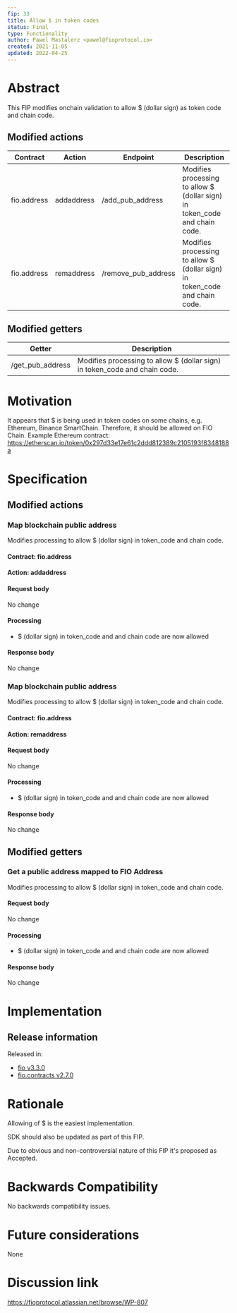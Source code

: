 ```yaml
---
fip: 33
title: Allow $ in token codes
status: Final
type: Functionality
author: Pawel Mastalerz <pawel@fioprotocol.io>
created: 2021-11-05
updated: 2022-04-25
---
```


# Abstract
This FIP modifies onchain validation to allow $ (dollar sign) as token code and chain code.

## Modified actions
|Contract|Action|Endpoint|Description|
|---|---|---|---|
|fio.address|addaddress|/add_pub_address|Modifies processing to allow $ (dollar sign) in token_code and chain code.|
|fio.address|remaddress|/remove_pub_address|Modifies processing to allow $ (dollar sign) in token_code and chain code.|

## Modified getters
|Getter|Description|
|---|---|
|/get_pub_address|Modifies processing to allow $ (dollar sign) in token_code and chain code.|

# Motivation
It appears that $ is being used in token codes on some chains, e.g. Ethereum, Binance SmartChain. Therefore, it should be allowed on FIO Chain. Example Ethereum contract: https://etherscan.io/token/0x297d33e17e61c2ddd812389c2105193f8348188a

# Specification
## Modified actions
### Map blockchain public address
Modifies processing to allow $ (dollar sign) in token_code and chain code.
#### Contract: fio.address
#### Action: addaddress
#### Request body
No change
#### Processing
* $ (dollar sign) in token_code and and chain code are now allowed
#### Response body
No change

### Map blockchain public address
Modifies processing to allow $ (dollar sign) in token_code and chain code.
#### Contract: fio.address
#### Action: remaddress
#### Request body
No change
#### Processing
* $ (dollar sign) in token_code and and chain code are now allowed
#### Response body
No change

## Modified getters
### Get a public address mapped to FIO Address
Modifies processing to allow $ (dollar sign) in token_code and chain code.
#### Request body
No change
#### Processing
* $ (dollar sign) in token_code and and chain code are now allowed
#### Response body
No change

# Implementation

## Release information

Released in:
* [fio v3.3.0](https://github.com/fioprotocol/fio/releases/tag/v3.3.0)
* [fio.contracts v2.7.0](https://github.com/fioprotocol/fio.contracts/releases/tag/v2.7.0)

# Rationale
Allowing of $ is the easiest implementation.

SDK should also be updated as part of this FIP.

Due to obvious and non-controversial nature of this FIP it's proposed as Accepted.

# Backwards Compatibility
No backwards compatibility issues.

# Future considerations
None
  
# Discussion link
https://fioprotocol.atlassian.net/browse/WP-807
